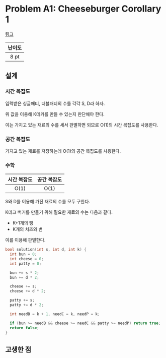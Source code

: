 # Problem A1: Cheeseburger Corollary 1

[링크](https://www.facebook.com/codingcompetitions/hacker-cup/2023/practice-round/problems/A1)

| 난이도 |
| :----: |
|  8 pt  |

## 설계

### 시간 복잡도

입력받은 싱글패티, 더블패티의 수를 각각 S, D라 하자.

위 값을 이용해 K데커를 만들 수 있는지 판단해야 한다.

이는 가지고 있는 재료의 수를 세서 판별하면 되므로 O(1)의 시간 복잡도를 사용한다.

### 공간 복잡도

가지고 있는 재료를 저장하는데 O(1)의 공간 복잡도를 사용한다.

### 수학

| 시간 복잡도 | 공간 복잡도 |
| :---------: | :---------: |
|    O(1)     |    O(1)     |

S와 D를 이용해 가진 재료의 수를 모두 구한다.

K데크 버거를 만들기 위해 필요한 재료의 수는 다음과 같다.

- K+1개의 빵
- K개의 치즈와 번

이를 이용해 판별한다.

```cpp
bool solution(int s, int d, int k) {
  int bun = 0;
  int cheese = 0;
  int patty = 0;

  bun += s * 2;
  bun += d * 2;

  cheese += s;
  cheese += d * 2;

  patty += s;
  patty += d * 2;

  int needB = k + 1, needC = k, needP = k;

  if (bun >= needB && cheese >= needC && patty >= needP) return true;
  return false;
}
```

## 고생한 점
